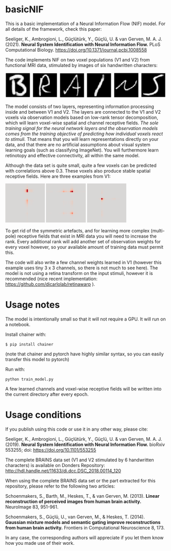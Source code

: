 # basicNIF

This is a basic implementation of a Neural Information Flow (NIF) model. For all details of the framework, check this paper: 

Seeliger, K., Ambrogioni, L., Güçlütürk, Y., Güçlü, U. & van Gerven,
M. A. J. (2021). **Neural System Identification with Neural Information Flow.** PLoS Computational Biology. https://doi.org/10.1371/journal.pcbi.1008558

The code implements NIF on two voxel populations (V1 and V2) from functional MRI data, stimulated by images of six handwritten characters: 

![Handwritten character stimuli (B R A I N S)](BRAINS.png)

The model consists of two layers, representing information processing inside and between V1 and V2. The layers are connected to the V1 and V2 voxels via observation models based on low-rank tensor decomposition, which will learn voxel-wise spatial and channel receptive fields. *The sole training signal for the neural network layers and the observation models comes from the training objective of predicting how individual voxels react to stimuli.* That means that you will learn representations directly on your data, and that there are no artificial assumptions about visual system learning goals (such as classifying ImageNet). You will furthermore learn retinotopy and effective connectivity, all within the same model. 

Although the data set is quite small, quite a few voxels can be predicted with correlations above 0.3. These voxels also produce stable spatial receptive fields. Here are three examples from V1: 

![3 spatial receptive fields](spatialRFs.png)

To get rid of the symmetric artefacts, and for learning more complex (multi-pole) receptive fields that exist in MRI data you will need to increase the rank. Every additional rank will add another set of observation weights for every voxel however, so your available amount of training data must permit this. 

The code will also write a few channel weights learned in V1 (however this example uses tiny 3 x 3 channels, so there is not much to see here). The model is not using a retina transform on the input stimuli, however it is recommended (nice recent implementation: https://github.com/dicarlolab/retinawarp ). 


Usage notes
===========

The model is intentionally small so that it will not require a GPU. It will run on a notebook. 

Install chainer with: 

    $ pip install chainer
    
(note that chainer and pytorch have highly similar syntax, so you can easily transfer this model to pytorch)

Run with: 

    python train_model.py

A few learned channels and voxel-wise receptive fields will be written into the current directory after every epoch. 


Usage conditions
================

If you publish using this code or use it in any other way, please cite:

Seeliger, K., Ambrogioni, L., Güçlütürk, Y., Güçlü, U. & van Gerven,
M. A. J. (2019). **Neural System Identification with Neural Information Flow.** bioRxiv 553255; doi: https://doi.org/10.1101/553255

The complete BRAINS data set (V1 and V2 stimulated by 6 handwritten characters) is available on Donders Repository: 
http://hdl.handle.net/11633/di.dcc.DSC_2018.00114_120

When using the complete BRAINS data set or the part extracted for this repository, please refer to the following two articles:

Schoenmakers, S., Barth, M., Heskes, T., & van Gerven, M. (2013). **Linear reconstruction of perceived images from human brain activity.** NeuroImage 83, 951-961.

Schoenmakers, S., Güçlü, U., van Gerven, M., & Heskes, T. (2014). **Gaussian mixture models and semantic gating improve reconstructions from human brain activity.** Frontiers in Computational Neuroscience 8, 173.

In any case, the corresponding authors will appreciate if you let them know how you made use of their work. 
